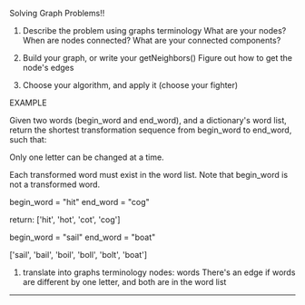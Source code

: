 Solving Graph Problems!!

1. Describe the problem using graphs terminology
   What are your nodes?
   When are nodes connected?
   What are your connected components?

2. Build your graph, or write your getNeighbors()
   Figure out how to get the node's edges

3. Choose your algorithm, and apply it (choose your fighter)

EXAMPLE

Given two words (begin_word and end_word), and a dictionary's word list,
return the shortest transformation sequence from begin_word to end_word, such that:

Only one letter can be changed at a time.

Each transformed word must exist in the word list. Note that begin_word is not a transformed word.

begin_word = "hit"
end_word = "cog"

return: ['hit', 'hot', 'cot', 'cog']

begin_word = "sail"
end_word = "boat"

['sail', 'bail', 'boil', 'boll', 'bolt', 'boat']

1. translate into graphs terminology
   nodes: words
   There's an edge if words are different by one letter, and both are in the word list

---
